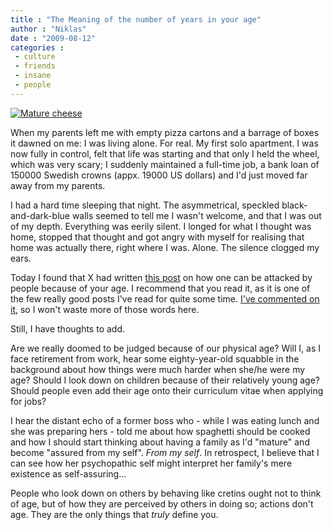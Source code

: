```yaml
---
title : "The Meaning of the number of years in your age"
author : "Niklas"
date : "2009-08-12"
categories : 
 - culture
 - friends
 - insane
 - people
---
```


[![Mature cheese](http://farm4.static.flickr.com/3545/3359555111_10a2590424.jpg)](http://www.flickr.com/photos/janosgaborvarga/3359555111)

When my parents left me with empty pizza cartons and a barrage of boxes it dawned on me: I was living alone. For real. My first solo apartment. I was now fully in control, felt that life was starting and that only I held the wheel, which was very scary; I suddenly maintained a full-time job, a bank loan of 150000 Swedish crowns (appx. 19000 US dollars) and I'd just moved far away from my parents.

I had a hard time sleeping that night. The asymmetrical, speckled black-and-dark-blue walls seemed to tell me I wasn't welcome, and that I was out of my depth. Everything was eerily silent. I longed for what I thought was home, stopped that thought and got angry with myself for realising that home was actually there, right where I was. Alone. The silence clogged my ears.

Today I found that X had written [this post](http://cyndamoore.wordpress.com/2009/08/12/whats-my-age-again/) on how one can be attacked by people because of your age. I recommend that you read it, as it is one of the few really good posts I've read for quite some time. [I've commented on it](http://cyndamoore.wordpress.com/2009/08/12/whats-my-age-again/#comment-3759), so I won't waste more of those words here.

Still, I have thoughts to add.

Are we really doomed to be judged because of our physical age? Will I, as I face retirement from work, hear some eighty-year-old squabble in the background about how things were much harder when she/he were my age? Should I look down on children because of their relatively young age? Should people even add their age onto their curriculum vitae when applying for jobs?

I hear the distant echo of a former boss who - while I was eating lunch and she was preparing hers - told me about how spaghetti should be cooked and how I should start thinking about having a family as I'd "mature" and become "assured from my self". _From my self_. In retrospect, I believe that I can see how her psychopathic self might interpret her family's mere existence as self-assuring...

People who look down on others by behaving like cretins ought not to think of age, but of how they are perceived by others in doing so; actions don't age. They are the only things that _truly_ define you.
